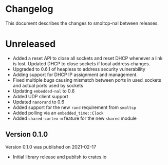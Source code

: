 # Changelog

This document describes the changes to smoltcp-nal between releases.

# Unreleased
* Added a reset API to close all sockets and reset DHCP whenever a link is lost. Updated DHCP to
  close sockets if local address changes.
* Upgraded to 0.6.1 of heapless to address security vulnerability
* Adding support for DHCP IP assignment and management.
* Fixed multiple bugs causing mismatch between ports in used_sockets and actual ports used by
  sockets
* Updating `embedded-nal` to 0.6
* Added UDP client support
* Updated `nanorand` to 0.6
* Added support for the new `rand` requirement from `smoltcp`
* Added polling via an `embedded_time::Clock`
* Added `shared-cortex-m` feature for the new `shared` module

## Version 0.1.0
Version 0.1.0 was published on 2021-02-17

* Initial library release and publish to crates.io
